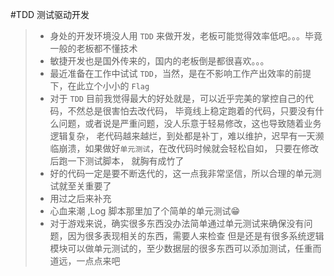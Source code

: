 #TDD 测试驱动开发

> - 身处的开发环境没人用 `TDD` 来做开发，老板可能觉得效率低吧。。。毕竟一般的老板都不懂技术
> - 敏捷开发也是国外传来的，国内的老板倒是都很喜欢。。。
> - 最近准备在工作中试试 `TDD`，当然，是在不影响工作产出效率的前提下，在此立个小小的 `Flag`
> - 对于 `TDD` 目前我觉得最大的好处就是，可以近乎完美的掌控自己的代码，不然总是很害怕去改代码，
> 毕竟线上稳定跑着的代码，只要没有什么问题，或者说是严重问题，没人乐意于轻易修改，这也导致随着业务逻辑复杂，
> 老代码越来越烂，到处都是补丁，难以维护，迟早有一天濒临崩溃，如果做好`单元测试`，在改代码时候就会轻松自如，
> 只要在修改后跑一下测试脚本， 就胸有成竹了
> - 好的代码一定是要不断迭代的，这一点我非常坚信，所以合理的单元测试就至关重要了
> - 用过之后来补充
> - 心血来潮 ,Log 脚本那里加了个简单的单元测试😁
> - 对于游戏来说，确实很多东西没办法简单通过单元测试来确保没有问题，因为很多表现相关的东西，需要人来检查
> 但是还是有很多系统逻辑模块可以做单元测试的，至少数据层的很多东西可以添加测试，任重而道远，一点点来吧
